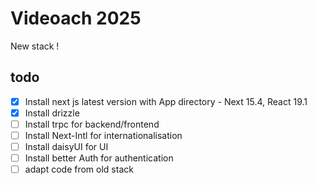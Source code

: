 # Videoach 2025

New stack !

## todo

- [x] Install next js latest version with App directory - Next 15.4, React 19.1
- [x] Install drizzle
- [ ] Install trpc for backend/frontend
- [ ] Install Next-Intl for internationalisation
- [ ] Install daisyUI for UI
- [ ] Install better Auth for authentication
- [ ] adapt code from old stack
